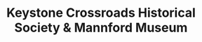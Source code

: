---
layout: repo
title: "Keystone Crossroads Historical Society & Mannford Museum"
id: 24921
permalink: repos/24921/
---